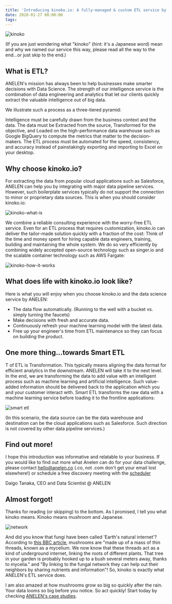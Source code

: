 ```yaml
---
title: 'Introducing kinoko.io: A fully-managed & custom ETL service by ANELEN'
date: 2020-01-27 00:00:00
tags:
---
```

![kinoko](https://anelen.co/assets/img/kinoko-logo.png?h=705abc48bc157229f1103c4aac54fa4d)

(If you are just wondering what "kinoko" (hint: it's a Japanese word) mean and why we named our service this way, please read all the way to the end...or just skip to the end.)

## What is ETL?

ANELEN's mission has always been to help businesses make smarter decisions with Data Science. The strength of our intelligence service is the combination of data engineering and analytics that let our clients quickly extract the valuable intelligence out of big data.

We illustrate such a process as a three-tiered pyramid:

Intelligence must be carefully drawn from the business context and the data. The data must be Extracted from the source, Transformed for the objective, and Loaded on the high-performance data warehouse such as Google BigQuery to compute the metrics that matter to the decision-makers. The ETL process must be automated for the speed, consistency, and accuracy instead of painstakingly exporting and importing to Excel on your desktop.

## Why choose kinoko.io?

For extracting the data from popular cloud applications such as Salesforce, ANELEN can help you by integrating with major data pipeline services. However, such boilerplate services typically do not support the connection to minor or proprietary data sources. This is when you should consider kinoko.io:

![kinoko-what-is](https://gallery.mailchimp.com/2741faf384c559d5568e7998e/images/ba42a932-5994-4a24-9c81-1b1b9efcc195.png)

We combine a reliable consulting experience with the worry-free ETL service. Even for an ETL process that requires customization, kinoko.io can deliver the tailor-made solution quickly with a fraction of the cost: Think of the time and money spent for hiring capable data engineers, training, building and maintaining the whole system. We do so very efficiently by combining widely accepted open-source technology such as singer.io and the scalable container technology such as AWS Fargate:

![kinoko-how-it-works](https://gallery.mailchimp.com/2741faf384c559d5568e7998e/images/87b5cd10-52f8-4aff-8731-611b601ee636.png)

## What does life with kinoko.io look like?

Here is what you will enjoy when you choose kinoko.io and the data science service by ANELEN:

- The data flow automatically. (Running to the well with a bucket vs. simply turning the faucets)
- Make decisions with fresh and accurate data.
- Continuously refresh your machine learning model with the latest data.
- Free up your engineer's time from ETL maintenance so they can focus on building the product.

## One more thing...towards Smart ETL

T of ETL is Transformation. This typically means aligning the data format for efficient analytics in the downstream. ANELEN will take it to the next level. In the end, we are transforming the data to add value with an intelligent process such as machine learning and artificial intelligence. Such value-added information should be delivered back to the application which you and your customer interact with. Smart ETL transforms the raw data with a machine learning service before loading it to the frontline applications:

![smart etl](https://gallery.mailchimp.com/2741faf384c559d5568e7998e/images/5c01faaf-5395-4d6b-b9d6-7fe09c37287e.png)

(In this scenario, the data source can be the data warehouse and destination can be the cloud applications such as Salesforce. Such direction is not covered by other data pipeline services.)

## Find out more!

I hope this introduction was informative and relatable to your business. If you would like to find out more what Anelen can do for your data challenge,
please contact hello@anelen.co (.co, not .com don't get your email lost elsewhere!) or schedule a free discovery meeting with the
[scheduler](https://calendly.com/anelen-discovery)

Daigo Tanaka, CEO and Data Scientist @ ANELEN

## Almost forgot!

Thanks for reading (or skipping) to the bottom. As I promised, I tell you what kinoko means. Kinoko means mushroom and Japanese.

![network](https://gallery.mailchimp.com/2741faf384c559d5568e7998e/images/0ac3446e-3fd0-430d-828a-5e93d9259850.jpg)

And did you know that fungi have been called 'Earth's natural internet'? According to
[this BBC article](http://www.bbc.com/earth/story/20141111-plants-have-a-hidden-internet),
mushrooms are "made up of a mass of thin threads, known as a mycelium. We now know that these threads act as a kind of underground internet, linking the roots of different plants. That tree in your garden is probably hooked up to a bush several meters away, thanks to mycelia." and "By linking to the fungal network they can help out their neighbors by sharing nutrients and information"! So, kinoko is exactly what ANELEN's ETL service does.

I am also amazed at how mushrooms grow so big so quickly after the rain. Your data looms so big before you notice. So act quickly! Start today by checking
[ANELEN's case studies](https://bit.ly/anelen-data-science).
